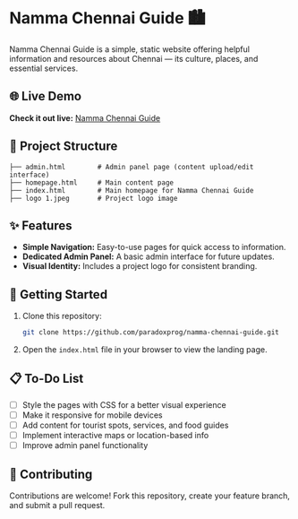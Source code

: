 # Namma Chennai Guide 🏙️

Namma Chennai Guide is a simple, static website offering helpful information and resources about Chennai — its culture, places, and essential services.

## 🌐 Live Demo

**Check it out live:** [Namma Chennai Guide](https://nammachennaiguide.vercel.app/)

## 📁 Project Structure

```
├── admin.html        # Admin panel page (content upload/edit interface)
├── homepage.html     # Main content page
├── index.html        # Main homepage for Namma Chennai Guide
├── logo 1.jpeg       # Project logo image
```

## ✨ Features

* **Simple Navigation:** Easy-to-use pages for quick access to information.
* **Dedicated Admin Panel:** A basic admin interface for future updates.
* **Visual Identity:** Includes a project logo for consistent branding.

## 🚀 Getting Started

1. Clone this repository:

   ```bash
   git clone https://github.com/paradoxprog/namma-chennai-guide.git
   ```

2. Open the `index.html` file in your browser to view the landing page.

## 📋 To-Do List

* [ ] Style the pages with CSS for a better visual experience
* [ ] Make it responsive for mobile devices
* [ ] Add content for tourist spots, services, and food guides
* [ ] Implement interactive maps or location-based info
* [ ] Improve admin panel functionality

## 🤝 Contributing

Contributions are welcome! Fork this repository, create your feature branch, and submit a pull request.

